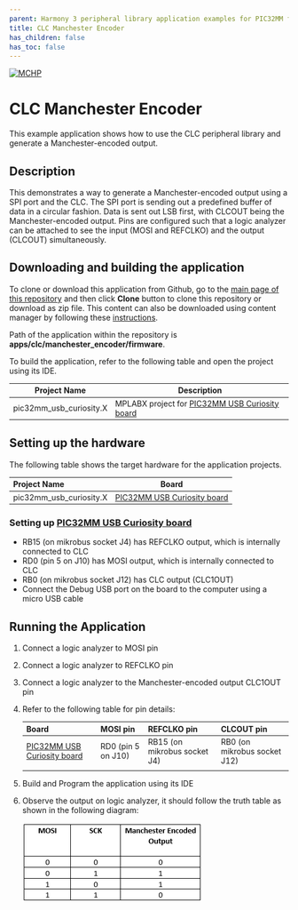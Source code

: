 ```yaml
---
parent: Harmony 3 peripheral library application examples for PIC32MM family
title: CLC Manchester Encoder
has_children: false
has_toc: false
---
```


[![MCHP](https://www.microchip.com/ResourcePackages/Microchip/assets/dist/images/logo.png)](https://www.microchip.com)

# CLC Manchester Encoder

This example application shows how to use the CLC peripheral library and generate a Manchester-encoded output.

## Description

This demonstrates a way to generate a Manchester-encoded output using a SPI port and the CLC. The SPI port is sending out a predefined buffer of data in a circular fashion. Data is sent out LSB first, with CLCOUT being the Manchester-encoded output. Pins are configured such that a logic analyzer can be attached to see the input (MOSI and REFCLKO) and the output (CLCOUT) simultaneously.

## Downloading and building the application

To clone or download this application from Github, go to the [main page of this repository](https://github.com/Microchip-MPLAB-Harmony/csp_apps_pic32mm) and then click **Clone** button to clone this repository or download as zip file.
This content can also be downloaded using content manager by following these [instructions](https://github.com/Microchip-MPLAB-Harmony/contentmanager/wiki).

Path of the application within the repository is **apps/clc/manchester_encoder/firmware**.

To build the application, refer to the following table and open the project using its IDE.

| Project Name      | Description                                    |
| ----------------- | ---------------------------------------------- |
|pic32mm_usb_curiosity.X| MPLABX project for [PIC32MM USB Curiosity board](https://www.microchip.com/DevelopmentTools/ProductDetails/DM320107)|


## Setting up the hardware

The following table shows the target hardware for the application projects.

| Project Name| Board|
|:---------|:---------:|
|pic32mm_usb_curiosity.X|[PIC32MM USB Curiosity board](https://www.microchip.com/DevelopmentTools/ProductDetails/DM320107)|


### Setting up [PIC32MM USB Curiosity board](https://www.microchip.com/DevelopmentTools/ProductDetails/DM320107)
- RB15 (on mikrobus socket J4) has REFCLKO output, which is internally connected to CLC
- RD0 (pin 5 on J10) has MOSI output, which is internally connected to CLC
- RB0 (on mikrobus socket J12) has CLC output (CLC1OUT)
- Connect the Debug USB port on the board to the computer using a micro USB cable


## Running the Application

1. Connect a logic analyzer to MOSI pin
2. Connect a logic analyzer to REFCLKO pin
3. Connect a logic analyzer to the Manchester-encoded output CLC1OUT pin
4. Refer to the following table for pin details:

    |Board| MOSI pin | REFCLKO pin  | CLCOUT pin |
    |-----|----------|----------|-------------|
    | [PIC32MM USB Curiosity board](https://www.microchip.com/DevelopmentTools/ProductDetails/DM320107) | RD0 (pin 5 on J10)| RB15 (on mikrobus socket J4)| RB0 (on mikrobus socket J12) |
    ||||

5. Build and Program the application using its IDE
6. Observe the output on logic analyzer, it should follow the truth table as shown in the following diagram:

    ![output](images/truth_table_manchester_encoder.png)
